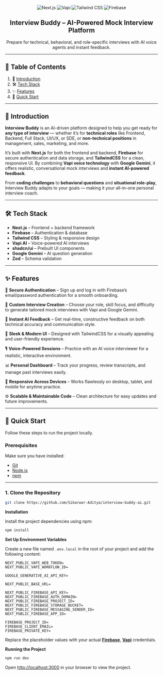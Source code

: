 <div align="center">

  <div>
    <img src="https://img.shields.io/badge/-Next.JS-black?style=for-the-badge&logoColor=white&logo=nextdotjs&color=black" alt="Next.js" />
    <img src="https://img.shields.io/badge/-Vapi-white?style=for-the-badge&color=5dfeca" alt="Vapi" />
    <img src="https://img.shields.io/badge/-Tailwind_CSS-black?style=for-the-badge&logoColor=white&logo=tailwindcss&color=06B6D4" alt="Tailwind CSS" />
    <img src="https://img.shields.io/badge/-Firebase-black?style=for-the-badge&logoColor=white&logo=firebase&color=DD2C00" alt="Firebase" />
  </div>

  <h2 align="center">Interview Buddy – AI-Powered Mock Interview Platform</h2>
  <p align="center">Prepare for technical, behavioral, and role-specific interviews with AI voice agents and instant feedback.</p>

</div>

---

## 📑 Table of Contents

1. 🤖 [Introduction](#introduction)  
2. 🛠 [Tech Stack](#tech-stack)  
3. ✨ [Features](#features)  
4. 🚀 [Quick Start](#quick-start)  

---

## 🤖 Introduction

**Interview Buddy** is an AI-driven platform designed to help you get ready for **any type of interview** — whether it’s for **technical roles** like Frontend, Backend, Full Stack, UI/UX, or SDE, or **non-technical positions** in management, sales, marketing, and more.

It’s built with **Next.js** for both the frontend and backend, **Firebase** for secure authentication and data storage, and **TailwindCSS** for a clean, responsive UI. By combining **Vapi voice technology** with **Google Gemini**, it offers realistic, conversational mock interviews and **instant AI-powered feedback**.

From **coding challenges** to **behavioral questions** and **situational role-play**, Interview Buddy adapts to your goals — making it your all-in-one personal interview coach.

---

## 🛠 Tech Stack

- **Next.js** – Frontend + backend framework  
- **Firebase** – Authentication & database  
- **Tailwind CSS** – Styling & responsive design  
- **Vapi AI** – Voice-powered AI interviews  
- **shadcn/ui** – Prebuilt UI components  
- **Google Gemini** – AI question generation  
- **Zod** – Schema validation  

---

## ✨ Features

🔐 **Secure Authentication** – Sign up and log in with Firebase’s email/password authentication for a smooth onboarding.  

🎯 **Custom Interview Creation** – Choose your role, skill focus, and difficulty to generate tailored mock interviews with Vapi and Google Gemini.  

🧠 **Instant AI Feedback** – Get real-time, constructive feedback on both technical accuracy and communication style.  

🎨 **Sleek & Modern UI** – Designed with TailwindCSS for a visually appealing and user-friendly experience.  

🎙 **Voice-Powered Sessions** – Practice with an AI voice interviewer for a realistic, interactive environment.  

📊 **Personal Dashboard** – Track your progress, review transcripts, and manage past interviews easily.  

📱 **Responsive Across Devices** – Works flawlessly on desktop, tablet, and mobile for anytime practice.  

⚙️ **Scalable & Maintainable Code** – Clean architecture for easy updates and future improvements.  

---

## 🚀 Quick Start

Follow these steps to run the project locally.

### **Prerequisites**  
Make sure you have installed:  
- [Git](https://git-scm.com/)  
- [Node.js](https://nodejs.org/en)  
- [npm](https://www.npmjs.com/)  

---

### **1. Clone the Repository**
```bash
git clone https://github.com/Sikarwar-Aditya/interview-buddy-ai.git 
```

**Installation**

Install the project dependencies using npm:

```bash
npm install
```

**Set Up Environment Variables**

Create a new file named `.env.local` in the root of your project and add the following content:

```env
NEXT_PUBLIC_VAPI_WEB_TOKEN=
NEXT_PUBLIC_VAPI_WORKFLOW_ID=

GOOGLE_GENERATIVE_AI_API_KEY=

NEXT_PUBLIC_BASE_URL=

NEXT_PUBLIC_FIREBASE_API_KEY=
NEXT_PUBLIC_FIREBASE_AUTH_DOMAIN=
NEXT_PUBLIC_FIREBASE_PROJECT_ID=
NEXT_PUBLIC_FIREBASE_STORAGE_BUCKET=
NEXT_PUBLIC_FIREBASE_MESSAGING_SENDER_ID=
NEXT_PUBLIC_FIREBASE_APP_ID=

FIREBASE_PROJECT_ID=
FIREBASE_CLIENT_EMAIL=
FIREBASE_PRIVATE_KEY=
```

Replace the placeholder values with your actual **[Firebase](https://firebase.google.com/)**, **[Vapi](https://vapi.ai/?utm_source=youtube&utm_medium=video&utm_campaign=jsmastery_recruitingpractice&utm_content=paid_partner&utm_term=recruitingpractice)** credentials.

**Running the Project**

```bash
npm run dev
```

Open [http://localhost:3000](http://localhost:3000) in your browser to view the project.





